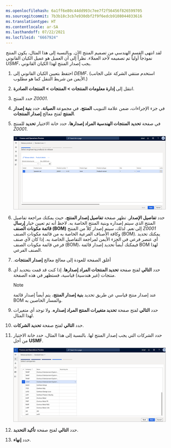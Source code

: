 ```yaml
---
ms.openlocfilehash: 6a1ff6e80c44dd993c7ee7f2f56456f826599705
ms.sourcegitcommit: 7b3b18c3cb7e930dbf2f9f6edcb9108044033616
ms.translationtype: HT
ms.contentlocale: ar-SA
ms.lasthandoff: 07/22/2021
ms.locfileid: "6667924"
---
```

لقد انتهى القسم الهندسي من تصميم المنتج الآن. وبالنسبة إلى هذا المثال، يكون المنتج نموذجاً أولياً تم تصميمه لأحد العملاء. نظراً إلى أن العميل هو عميل الكيان القانوني *USMF*، يجب إصدار المنتج لهذا الكيان القانوني.

1. احتفظ بتعيين الكيان القانوني إلى *DEMF‎*. (استخدم منتقي الشركة على الجانب الأيمن من شريط التنقل كما هو مطلوب.)
1. انتقل إلى **إدارة معلومات المنتجات > المنتجات > المنتجات الصادرة**.
1. حدد المنتج *Z0001*.
1. في جزء الإجراءات، ضمن علامة التبويب **المنتج**، في مجموعة **الصيانة**، حدد **بنية إصدار المنتج** لفتح معالج **إصدار المنتجات**.
1. في صفحة **تحديد المنتجات الهندسية المراد إصدارها**، حدد خانة الاختيار **تحديد** للمنتج *Z0001*.

    [![تحديد المنتجات الهندسية المراد إصدارها.](../media/select-eng-product-to-release-ss.png)](../media/select-eng-product-to-release-ss.png#lightbox)

1. حدد **تفاصيل الإصدار**. تظهر صفحة **تفاصيل إصدار المنتج**، حيث يمكنك مراجعة تفاصيل المنتج الذي سيتم إصداره وبنية المنتج الخاصة به. لاحظ أنه تم تعيين خيار **إرسال قائمة مكونات الصنف (BOM)‬** إلى *نعم*. لذلك، سيتم إصدار كلاً من المنتج *Z0001* وكافة الأصناف الفرعية الخاصة به من قائمة مكونات الصنف (BOM). يمكنك تحديد أي عنصر فرعي في الجزء الأيمن لمراجعة التفاصيل الخاصة به. إذا كان لأي صنف فرعي قائمة مكونات الصنف (BOM)، فيمكنك أيضاً تحديد إصدار قائمة BOM لهذا الصنف الفرعي.

1. أغلق الصفحة للعودة إلى معالج معالج **‏‫إصدار المنتجات**.
1. حدد **التالي** لفتح صفحة **تحديد المنتجات المراد إصدارها**. إذا كنت قد قمت بتحديد أي منتجات (غير هندسية) قياسية، فستظهر في هذه الصفحة. 
    > [!NOTE]
    > عند إصدار منتج قياسي عن طريق تحديد **بنية إصدار المنتج**، يتم أيضاً إصدار قائمة BOM والمسار الخاصين به.

1. حدد **التالي** لفتح صفحة **تحديد متغيرات المنتج المراد إصداره**. ولا توجد أي متغيرات لهذا المثال.
1. حدد **التالي** لفتح صفحة **تحديد الشركات**.
1. حدد الشركات التي يجب إصدار المنتج لها. بالنسبة إلى هذا المثال، حدد خانة الاختيار من أجل **USMF‎**.

    [![لقطة شاشة لتحديد الشركات المراد إصدار منتج لها.](../media/select-release-companies-ss.png)](../media/select-release-companies-ss.png#lightbox)

1. حدد **التالي** لفتح صفحة **تأكيد التحديد**.
1. حدد **إنهاء**.
